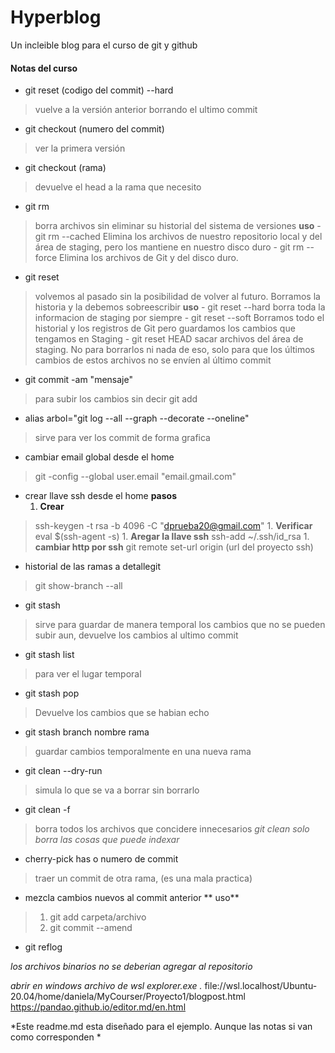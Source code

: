 # Hyperblog
Un incleible blog para el curso de git y github

####   **Notas del curso**

- git reset (codigo del commit) --hard
> vuelve a la versión anterior borrando el ultimo commit

- git checkout (numero del commit)
> ver la primera versión

- git checkout (rama)
> devuelve el head a la rama que necesito 

- git rm 
> borra archivos sin eliminar su historial del sistema de versiones
    **uso**
    - git rm --cached
	Elimina los archivos de nuestro repositorio local y del área de staging, pero los mantiene en nuestro disco duro
    - git rm --force
	Elimina los archivos de Git y del disco duro.

- git reset
> volvemos al pasado sin la posibilidad de volver al futuro. Borramos la historia y la debemos sobreescribir
    **uso**
    - git reset --hard
	borra toda la informacion de staging por siempre
    - git reset --soft
	Borramos todo el historial y los registros de Git pero guardamos los cambios que tengamos en Staging
    - git reset HEAD
	sacar archivos del área de staging. No para borrarlos ni nada de eso, solo para que los últimos cambios de estos archivos no se envíen al último commit                         

- git commit -am "mensaje"
> para subir los cambios sin decir git add

- alias arbol="git log --all --graph --decorate --oneline"
> sirve para ver los commit de forma grafica

- cambiar email global desde el home
> git -config --global user.email "email.gmail.com"

- crear llave ssh desde el home
	**pasos**
	1. **Crear**
> ssh-keygen -t rsa -b 4096 -C "dprueba20@gmail.com"
	1. **Verificar**
> eval $(ssh-agent -s)
	1. **Aregar la llave ssh**
> ssh-add ~/.ssh/id_rsa
	1. **cambiar http por ssh**
> git remote set-url origin (url del proyecto ssh)

- historial de las ramas a detallegit
> git show-branch --all

- git stash 
> sirve para guardar de manera temporal los cambios que no se pueden subir aun, devuelve los cambios al ultimo commit

- git stash list
> para ver el lugar temporal

- git stash pop
> Devuelve los cambios que se habian echo

- git stash branch nombre rama
> guardar cambios temporalmente en una nueva rama

- git clean --dry-run
> simula lo que se va a borrar sin borrarlo 

- git clean -f
> borra todos los archivos que concidere innecesarios
> *git clean solo borra las cosas que puede indexar*

- cherry-pick has o numero de commit
> traer un commit de otra rama, (es una mala practica)

- mezcla cambios nuevos al commit anterior
   ** uso**
>  1. git add carpeta/archivo
>  1. git commit --amend 

- git reflog 


*los archivos binarios no se deberian agregar al repositorio*

*abrir en windows archivo de wsl*
*explorer.exe .*
file://wsl.localhost/Ubuntu-20.04/home/daniela/MyCourser/Proyecto1/blogpost.html
https://pandao.github.io/editor.md/en.html

*Este readme.md esta diseñado para el ejemplo. Aunque las notas si van como corresponden *